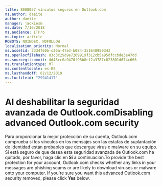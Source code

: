 ```yaml
---
title: 8000057 vínculos seguros en Outlook.com
ms.author: daeite
author: daeite
manager: jackiesm
ms.date: 7/16/2018
ms.audience: ITPro
ms.topic: article
ROBOTS: NOINDEX, NOFOLLOW
localization_priority: Normal
ms.assetid: 2334f60b-c26a-47e3-b084-351648959343
ms.openlocfilehash: 83c3c29d9e7269919f312cb5a95dfccbde3e47dd
ms.sourcegitcommit: dd43cc0a9470f98b8ef2a3787c823801d674c666
ms.translationtype: MT
ms.contentlocale: es-ES
ms.lasthandoff: 02/12/2019
ms.locfileid: "29941417"
---
```

# <a name="disabling-advanced-outlookcom-security"></a><span data-ttu-id="8d164-102">Al deshabilitar la seguridad avanzada de Outlook.com</span><span class="sxs-lookup"><span data-stu-id="8d164-102">Disabling advanced Outlook.com security</span></span>

<span data-ttu-id="8d164-p101">Para proporcionar la mejor protección de su cuenta, Outlook.com comprueba si los vínculos en los mensajes son las estafas de suplantación de identidad están probables que descargue virus o malware en su equipo. Si está seguro de que desea esta seguridad avanzada de Outlook.com ha quitado, por favor, haga clic en **Sí** a continuación.</span><span class="sxs-lookup"><span data-stu-id="8d164-p101">To provide the best protection for your account, Outlook.com checks whether any links in your messages are phishing scams or are likely to download viruses or malware onto your computer. If you're sure you want this advanced Outlook.com security removed, please click **Yes** below.</span></span> 
  

